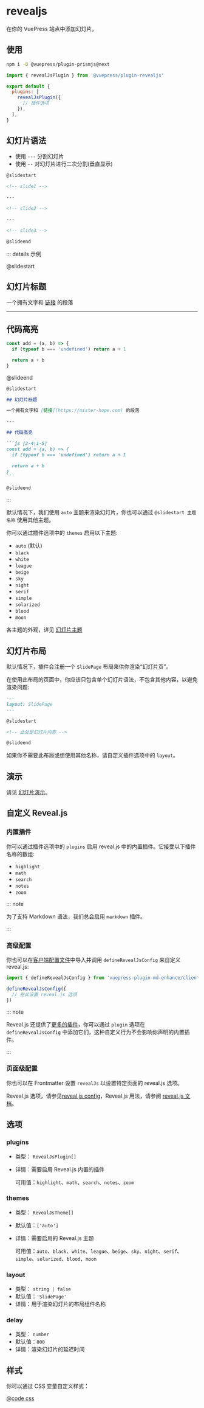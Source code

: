 # revealjs

<NpmBadge package="@vuepress/plugin-revealjs" />

在你的 VuePress 站点中添加幻灯片。

<!-- more -->

## 使用

```bash
npm i -D @vuepress/plugin-prismjs@next
```

```js {7} title=".vuepress/config.js"
import { revealJsPlugin } from '@vuepress/plugin-revealjs'

export default {
  plugins: [
    revealJsPlugin({
      // 插件选项
    }),
  ],
}
```

## 幻灯片语法

- 使用 `---` 分割幻灯片
- 使用 `--` 对幻灯片进行二次分割(垂直显示)

```md
@slidestart

<!-- slide1 -->

---

<!-- slide2 -->

---

<!-- slide3 -->

@slideend
```

::: details 示例

@slidestart

## 幻灯片标题

一个拥有文字和 [链接](https://mister-hope.com) 的段落

---

## 代码高亮

```js [2-4|1-5]
const add = (a, b) => {
  if (typeof b === 'undefined') return a + 1

  return a + b
}
```

@slideend

````md
@slidestart

## 幻灯片标题

一个拥有文字和 [链接](https://mister-hope.com) 的段落

---

## 代码高亮

```js [2-4|1-5]
const add = (a, b) => {
  if (typeof b === 'undefined') return a + 1

  return a + b
}
```

@slideend
````

:::

默认情况下，我们使用 `auto` 主题来渲染幻灯片，你也可以通过 `@slidestart 主题名称` 使用其他主题。

你可以通过插件选项中的 `themes` 启用以下主题:

- `auto` (默认)
- `black`
- `white`
- `league`
- `beige`
- `sky`
- `night`
- `serif`
- `simple`
- `solarized`
- `blood`
- `moon`

各主题的外观，详见 [幻灯片主题](themes.md)

## 幻灯片布局

默认情况下，插件会注册一个 `SlidePage` 布局来供你渲染“幻灯片页”。

在使用此布局的页面中，你应该只包含单个幻灯片语法，不包含其他内容，以避免渲染问题:

```md
---
layout: SlidePage
---

@slidestart

<!-- 此处是幻灯片内容 -->

@slideend
```

如果你不需要此布局或想使用其他名称，请自定义插件选项中的 `layout`。

## 演示

请见 [幻灯片演示](demo.md)。

## 自定义 Reveal.js

### 内置插件

你可以通过插件选项中的 `plugins` 启用 reveal.js 中的内置插件。它接受以下插件名称的数组:

- `highlight`
- `math`
- `search`
- `notes`
- `zoom`

::: note

为了支持 Markdown 语法，我们总会启用 `markdown` 插件。

:::

### 高级配置

你也可以在[客户端配置文件][client-config]中导入并调用 `defineRevealJsConfig` 来自定义 reveal.js:

```ts title=".vuepress/client.ts"
import { defineRevealJsConfig } from 'vuepress-plugin-md-enhance/client'

defineRevealJsConfig({
  // 在此设置 reveal.js 选项
})
```

::: note

Reveal.js 还提供了[更多的插件](https://github.com/hakimel/reveal.js/wiki/Plugins,-Tools-and-Hardware)，你可以通过 `plugin` 选项在 `defineRevealJsConfig` 中添加它们，这种自定义行为不会影响你声明的内置插件。

:::

### 页面级配置

你也可以在 Frontmatter 设置 `revealJs` 以设置特定页面的 reveal.js 选项。

Reveal.js 选项，请参见[reveal.js config](https://revealjs.com/config/)，Reveal.js 用法，请参阅 [reveal.js 文档](https://revealjs.com/)。

## 选项

### plugins

- 类型： `RevealJsPlugin[]`
- 详情：需要启用 Reveal.js 内置的插件

  可用值：`highlight`、`math`、`search`、`notes`、`zoom`

### themes

- 类型： `RevealJsTheme[]`
- 默认值：`['auto']`
- 详情：需要启用的 Reveal.js 主题

  可用值：`auto`、`black`、`white`、`league`、`beige`、`sky`、`night`、`serif`、`simple`、`solarized`、`blood`、`moon`

### layout

- 类型： `string | false`
- 默认值：`'SlidePage'`
- 详情：用于渲染幻灯片的布局组件名称

### delay

- 类型： `number`
- 默认值：`800`
- 详情：渲染幻灯片的延迟时间

## 样式

你可以通过 CSS 变量自定义样式：

@[code css](@vuepress/plugin-revealjs/src/client/styles/vars.css)

[client-config]: https://vuejs.press/zh/guide/configuration.html#%E5%AE%A2%E6%88%B7%E7%AB%AF%E9%85%8D%E7%BD%AE%E6%96%87%E4%BB%B6
